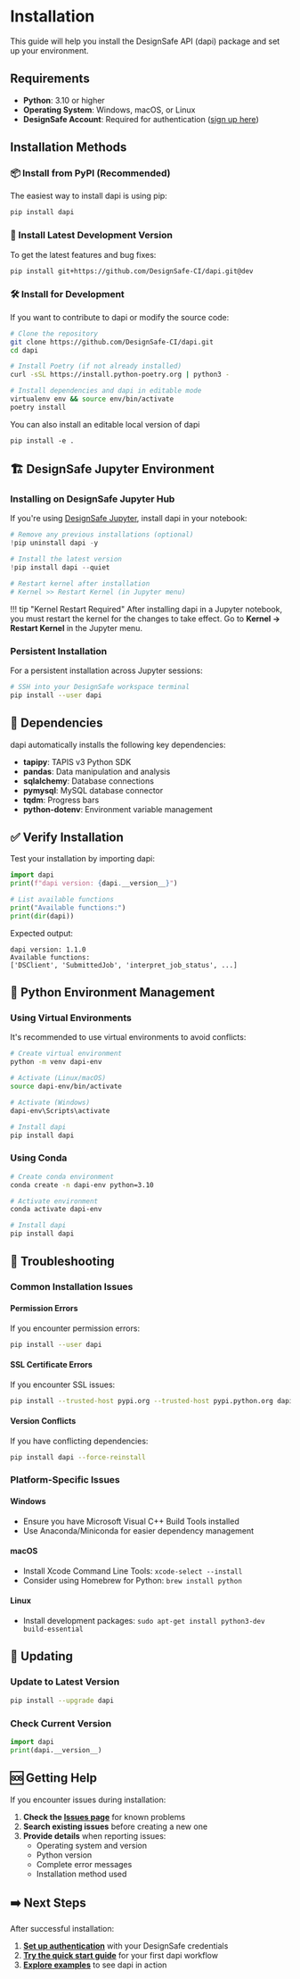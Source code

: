# Installation

This guide will help you install the DesignSafe API (dapi) package and set up your environment.

## Requirements

- **Python**: 3.10 or higher
- **Operating System**: Windows, macOS, or Linux
- **DesignSafe Account**: Required for authentication ([sign up here](https://www.designsafe-ci.org/account/register/))

## Installation Methods

### 📦 Install from PyPI (Recommended)

The easiest way to install dapi is using pip:

```bash
pip install dapi
```

### 🔄 Install Latest Development Version

To get the latest features and bug fixes:

```bash
pip install git+https://github.com/DesignSafe-CI/dapi.git@dev
```

### 🛠️ Install for Development

If you want to contribute to dapi or modify the source code:

```bash
# Clone the repository
git clone https://github.com/DesignSafe-CI/dapi.git
cd dapi

# Install Poetry (if not already installed)
curl -sSL https://install.python-poetry.org | python3 -

# Install dependencies and dapi in editable mode
virtualenv env && source env/bin/activate
poetry install
```

You can also install an editable local version of dapi
```
pip install -e .
```


## 🏗️ DesignSafe Jupyter Environment

### Installing on DesignSafe Jupyter Hub

If you're using [DesignSafe Jupyter](https://jupyter.designsafe-ci.org/), install dapi in your notebook:

```python
# Remove any previous installations (optional)
!pip uninstall dapi -y

# Install the latest version
!pip install dapi --quiet

# Restart kernel after installation
# Kernel >> Restart Kernel (in Jupyter menu)
```

!!! tip "Kernel Restart Required"
    After installing dapi in a Jupyter notebook, you must restart the kernel for the changes to take effect. Go to **Kernel → Restart Kernel** in the Jupyter menu.

### Persistent Installation

For a persistent installation across Jupyter sessions:

```bash
# SSH into your DesignSafe workspace terminal
pip install --user dapi
```

## 🔧 Dependencies

dapi automatically installs the following key dependencies:

- **tapipy**: TAPIS v3 Python SDK
- **pandas**: Data manipulation and analysis
- **sqlalchemy**: Database connections
- **pymysql**: MySQL database connector
- **tqdm**: Progress bars
- **python-dotenv**: Environment variable management

## ✅ Verify Installation

Test your installation by importing dapi:

```python
import dapi
print(f"dapi version: {dapi.__version__}")

# List available functions
print("Available functions:")
print(dir(dapi))
```

Expected output:
```
dapi version: 1.1.0
Available functions:
['DSClient', 'SubmittedJob', 'interpret_job_status', ...]
```

## 🐍 Python Environment Management

### Using Virtual Environments

It's recommended to use virtual environments to avoid conflicts:

```bash
# Create virtual environment
python -m venv dapi-env

# Activate (Linux/macOS)
source dapi-env/bin/activate

# Activate (Windows)
dapi-env\Scripts\activate

# Install dapi
pip install dapi
```

### Using Conda

```bash
# Create conda environment
conda create -n dapi-env python=3.10

# Activate environment
conda activate dapi-env

# Install dapi
pip install dapi
```

## 🚨 Troubleshooting

### Common Installation Issues

#### Permission Errors
If you encounter permission errors:
```bash
pip install --user dapi
```

#### SSL Certificate Errors
If you encounter SSL issues:
```bash
pip install --trusted-host pypi.org --trusted-host pypi.python.org dapi
```

#### Version Conflicts
If you have conflicting dependencies:
```bash
pip install dapi --force-reinstall
```

### Platform-Specific Issues

#### Windows
- Ensure you have Microsoft Visual C++ Build Tools installed
- Use Anaconda/Miniconda for easier dependency management

#### macOS
- Install Xcode Command Line Tools: `xcode-select --install`
- Consider using Homebrew for Python: `brew install python`

#### Linux
- Install development packages: `sudo apt-get install python3-dev build-essential`

## 🔄 Updating

### Update to Latest Version
```bash
pip install --upgrade dapi
```

### Check Current Version
```python
import dapi
print(dapi.__version__)
```

## 🆘 Getting Help

If you encounter issues during installation:

1. **Check the [Issues page](https://github.com/DesignSafe-CI/dapi/issues)** for known problems
2. **Search existing issues** before creating a new one
3. **Provide details** when reporting issues:
   - Operating system and version
   - Python version
   - Complete error messages
   - Installation method used

## ➡️ Next Steps

After successful installation:

1. **[Set up authentication](authentication.md)** with your DesignSafe credentials
2. **[Try the quick start guide](quickstart.md)** for your first dapi workflow
3. **[Explore examples](examples/mpm.md)** to see dapi in action